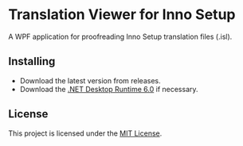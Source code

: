 # Translation Viewer for Inno Setup
A WPF application for proofreading Inno Setup translation files (.isl).

## Installing
- Download the latest version from releases.
- Download the [.NET Desktop Runtime 6.0][download-dotnet] if necessary.

## License
This project is licensed under the [MIT License](LICENSE).

[download-dotnet]: https://dotnet.microsoft.com/en-us/download/dotnet/6.0
